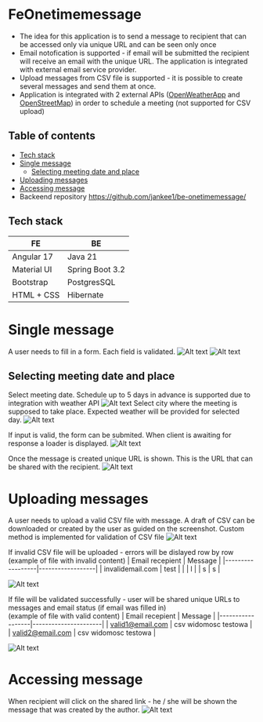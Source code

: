 # FeOnetimemessage

- The idea for this application is to send a message to recipient that can be accessed only via unique URL and can be seen only once
- Email notofication is supported - if email will be submitted the recipient will receive an email with the unique URL. The application is integrated with external email service provider.
- Upload messages from CSV file is supported - it is possible to create several messages and send them at once.
- Application is integrated with 2 external APIs ([OpenWeatherApp](https://openweathermap.org/) and [OpenStreetMap](https://www.openstreetmap.org/)) in order to schedule a meeting (not supported for CSV upload)
  

## Table of contents
* [Tech stack](#Tech-stack)
* [Single message](#Single-message)
  * [Selecting meeting date and place](#Selecting-meeting-date-and-place)
* [Uploading messages](#Uploading-messages)
* [Accessing message](#Accessing-message)
* Backeend repository https://github.com/jankee1/be-onetimemessage/

## Tech stack

| FE            | BE               |
|---------------|------------------|
| Angular 17    | Java 21          |
| Material UI   | Spring Boot 3.2  |
| Bootstrap     | PostgresSQL      |
| HTML + CSS    | Hibernate        |

# Single message
A user needs to fill in a form. Each field is validated.
![Alt text](./images/message1.png)
![Alt text](./images/message2.png)

## Selecting meeting date and place
Select meeting date. Schedule up to 5 days in advance is supported due to integration with weather API
![Alt text](./images/message2.2.png)
Select city where the meeting is supposed to take place. Expected weather will be provided for selected day.
![Alt text](./images/message2.1.png)

If input is valid, the form can be submited. When client is awaiting for response a loader is displayed.
![Alt text](./images/message3.png)

Once the message is created unique URL is shown. This is the URL that can be shared with the recipient.
![Alt text](./images/message4.png)

# Uploading messages
A user needs to upload a valid CSV file with message. A draft of CSV can be downloaded or created by the user as guided on the screenshot. Custom method is implemented for validation of CSV file
![Alt text](./images/csv1.png)

If invalid CSV file will be uploaded - errors will be dislayed row by row
<br>
(example of file with invalid content)
| Email recepient  |  Message         |
|------------------|------------------|
| invalidemail.com | test             |
|                  | l                |
| s                | s                |

![Alt text](./images/csv3.png)

If file will be validated successfully - user will be shared unique URLs to messages and email status (if email was filled in)
<br>
(example of file with valid content)
| Email recepient  |  Message             |
|------------------|----------------------|
| valid1@email.com | csv widomosc testowa |
| valid2@email.com | csv widomosc testowa |

![Alt text](./images/csv4.png)

# Accessing message
When recipient will click on the shared link - he / she will be shown the message that was created by the author.
![Alt text](./images/message5.png)
